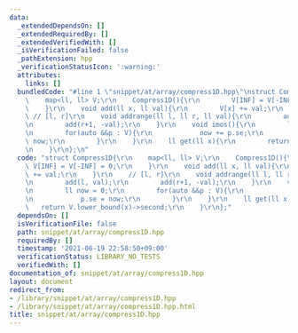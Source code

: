 ```yaml
---
data:
  _extendedDependsOn: []
  _extendedRequiredBy: []
  _extendedVerifiedWith: []
  _isVerificationFailed: false
  _pathExtension: hpp
  _verificationStatusIcon: ':warning:'
  attributes:
    links: []
  bundledCode: "#line 1 \"snippet/at/array/compress1D.hpp\"\nstruct Compress1D{\r\n\
    \    map<ll, ll> V;\r\n    Compress1D(){\r\n        V[INF] = V[-INF] = 0;\r\n\
    \    }\r\n    void add(ll x, ll val){\r\n        V[x] += val;\r\n    }\r\n   \
    \ // [l, r]\r\n    void addrange(ll l, ll r, ll val){\r\n        add(l, val);\r\
    \n        add(r+1, -val);\r\n    }\r\n    void imos(){\r\n        ll now = 0;\r\
    \n        for(auto &&p : V){\r\n            now += p.se;\r\n            p.se =\
    \ now;\r\n        }\r\n    }\r\n    ll get(ll x){\r\n        return V.lower_bound(x)->second;\r\
    \n    }\r\n};\n"
  code: "struct Compress1D{\r\n    map<ll, ll> V;\r\n    Compress1D(){\r\n       \
    \ V[INF] = V[-INF] = 0;\r\n    }\r\n    void add(ll x, ll val){\r\n        V[x]\
    \ += val;\r\n    }\r\n    // [l, r]\r\n    void addrange(ll l, ll r, ll val){\r\
    \n        add(l, val);\r\n        add(r+1, -val);\r\n    }\r\n    void imos(){\r\
    \n        ll now = 0;\r\n        for(auto &&p : V){\r\n            now += p.se;\r\
    \n            p.se = now;\r\n        }\r\n    }\r\n    ll get(ll x){\r\n     \
    \   return V.lower_bound(x)->second;\r\n    }\r\n};"
  dependsOn: []
  isVerificationFile: false
  path: snippet/at/array/compress1D.hpp
  requiredBy: []
  timestamp: '2021-06-19 22:58:50+09:00'
  verificationStatus: LIBRARY_NO_TESTS
  verifiedWith: []
documentation_of: snippet/at/array/compress1D.hpp
layout: document
redirect_from:
- /library/snippet/at/array/compress1D.hpp
- /library/snippet/at/array/compress1D.hpp.html
title: snippet/at/array/compress1D.hpp
---
```

